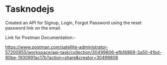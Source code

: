 # Tasknodejs
Created an API for Signup, Login, Forgot Password using the reset password link on the email.


Link for Postman Documentation:-

https://www.postman.com/satellite-administrator-57200955/workspace/api-task/collection/30499806-efb16869-3a50-41bd-90be-1930991ac17b?action=share&creator=30499806
